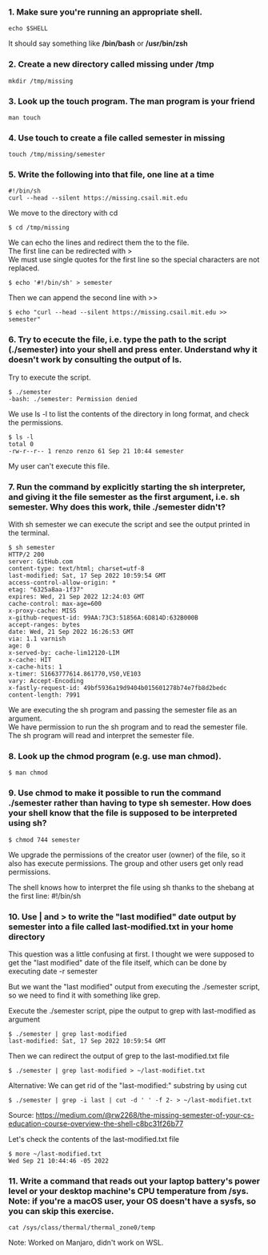 ### 1. Make sure you're running an appropriate shell.
```
echo $SHELL
```
It should say something like **/bin/bash** or **/usr/bin/zsh**

### 2. Create a new directory called missing under /tmp
```
mkdir /tmp/missing
```

### 3. Look up the touch program. The man program is your friend
```
man touch
```

### 4. Use touch to create a file called semester in missing
```
touch /tmp/missing/semester
```

### 5. Write the following into that file, one line at a time
```
#!/bin/sh
curl --head --silent https://missing.csail.mit.edu
```

We move to the directory with cd
```
$ cd /tmp/missing
```

We can echo the lines and redirect them the to the file.  
The first line can be redirected with >  
We must use single quotes for the first line so the special characters are not replaced.
```
$ echo '#!/bin/sh' > semester
```
Then we can append the second line with >>
```
$ echo "curl --head --silent https://missing.csail.mit.edu >> semester"
```

### 6. Try to ececute the file, i.e. type the path to the script (./semester) into your shell and press enter. Understand why it doesn't work by consulting the output of ls.

Try to execute the script.
```
$ ./semester
-bash: ./semester: Permission denied
```

We use ls -l to list the contents of the directory in long format, and check the permissions.
```
$ ls -l
total 0
-rw-r--r-- 1 renzo renzo 61 Sep 21 10:44 semester
```
My user can't execute this file.

### 7. Run the command by explicitly starting the sh interpreter, and giving it the file semester as the first argument, i.e. sh semester. Why does this work, thile ./semester didn't?


With sh semester we can execute the script and see the output printed in the terminal.
```
$ sh semester
HTTP/2 200
server: GitHub.com
content-type: text/html; charset=utf-8
last-modified: Sat, 17 Sep 2022 10:59:54 GMT
access-control-allow-origin: *
etag: "6325a8aa-1f37"
expires: Wed, 21 Sep 2022 12:24:03 GMT
cache-control: max-age=600
x-proxy-cache: MISS
x-github-request-id: 99AA:73C3:51856A:6D814D:632B000B
accept-ranges: bytes
date: Wed, 21 Sep 2022 16:26:53 GMT
via: 1.1 varnish
age: 0
x-served-by: cache-lim12120-LIM
x-cache: HIT
x-cache-hits: 1
x-timer: S1663777614.861770,VS0,VE103
vary: Accept-Encoding
x-fastly-request-id: 49bf5936a19d9404b015601278b74e7fb8d2bedc
content-length: 7991
```
We are executing the sh program and passing the semester file as an argument.  
We have permission to run the sh program and to read the semester file.  
The sh program will read and interpret the semester file.


### 8. Look up the chmod program (e.g. use man chmod).
```
$ man chmod
```

### 9. Use chmod to make it possible to run the command ./semester rather than having to type sh semester. How does your shell know that the file is supposed to be interpreted using sh?

```
$ chmod 744 semester
```
We upgrade the permissions of the creator user (owner) of the file, so it also has execute permissions. The group and other users get only read permissions.

The shell knows how to interpret the file using sh thanks to the shebang at the first line: #!/bin/sh


### 10. Use | and > to write the "last modified" date output by semester into a file called last-modified.txt in your home directory

This question was a little confusing at first. I thought we were supposed to get the "last modified" date of the file itself, which can be done by executing date -r semester

But we want the "last modified" output from executing the ./semester script, so we need to find it with something like grep.

Execute the ./semester script, pipe the output to grep with last-modified as argument
```
$ ./semester | grep last-modified
last-modified: Sat, 17 Sep 2022 10:59:54 GMT
```

Then we can redirect the output of grep to the last-modified.txt file
```
$ ./semester | grep last-modified > ~/last-modifiet.txt
```

Alternative: We can get rid of the "last-modified:" substring by using cut
```
$ ./semester | grep -i last | cut -d ' ' -f 2- > ~/last-modifiet.txt
```
Source: https://medium.com/@rw2268/the-missing-semester-of-your-cs-education-course-overview-the-shell-c8bc31f26b77

Let's check the contents of the last-modified.txt file
```
$ more ~/last-modified.txt
Wed Sep 21 10:44:46 -05 2022
```


### 11. Write a command that reads out your laptop battery's power level or your desktop machine's CPU temperature from /sys. Note: if you're a macOS user, your OS doesn't have a sysfs, so you can skip this exercise.

```
cat /sys/class/thermal/thermal_zone0/temp
```
Note: Worked on Manjaro, didn't work on WSL.

